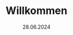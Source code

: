 ---
layout: default
title: Willkommen
date: 28.06.2024
tiles:
  - style: style2
    picture: Sommerelse.jpg
    href: Aktuelles.html
    title: Aktuelles
    content: 
  - style: style3
    picture: WeihnachtJPG
    href: Weihnachtszauber.html
    title: Weihnachtszauber
    content: 
  - style: style2
    picture: Wolf1.JPG
    href: Märchentag.html
    title: Märchentag
    content: 
  - style: style3
    picture: Frühlingselse.jpg
    href: Vereinsleben.html
    title: Vereinsleben
    content:
  - style: style2
    picture: Frühlingswolf.jpg
    href: Kontakt.html
    title: Kontakt
    content:



---
